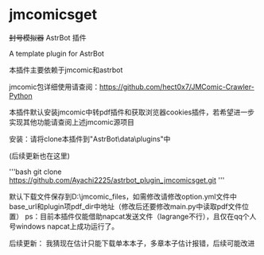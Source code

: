 # jmcomicsget

~~封号模拟器~~ AstrBot 插件

A template plugin for AstrBot 

本插件主要依赖于jmcomic和astrbot


jmcomic包详细使用请查阅：https://github.com/hect0x7/JMComic-Crawler-Python


本插件默认安装jmcomic中转pdf插件和获取浏览器cookies插件，若希望进一步实现其他功能请查阅上述jmcomic源项目


安装：请将clone本插件到"AstrBot\data\plugins"中


(后续更新也在这里)


\'''bash
git clone https://github.com/Ayachi2225/astrbot_plugin_jmcomicsget.git
\'''

默认下载文件保存到D:\jmcomic_files，如需修改请修改option.yml文件中base_url和plugin项pdf_dir中地址（修改后还要修改main.py中读取pdf文件位置）
ps：目前本插件仅能借助napcat发送文件（lagrange不行），且仅在qq个人号windows napcat上成功运行了。

后续更新：
我猜现在估计只能下载单本本子，多章本子估计报错，后续可能改进
